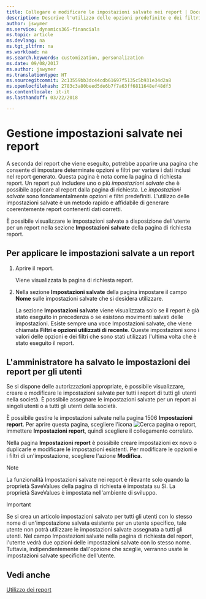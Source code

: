 ```yaml
---
title: Collegare e modificare le impostazioni salvate nei report | Documenti Microsoft
description: Descrive l'utilizzo delle opzioni predefinite e dei filtri per personalizzare un report e generare dati corretti.
author: jswymer
ms.service: dynamics365-financials
ms.topic: article
ms.devlang: na
ms.tgt_pltfrm: na
ms.workload: na
ms.search.keywords: customization, personalization
ms.date: 09/08/2017
ms.author: jswymer
ms.translationtype: HT
ms.sourcegitcommit: 2c13559bb3dc44cdb61697f5135c5b931e34d2a8
ms.openlocfilehash: 2783c3a80beed5de6b7f7a63ff6811648ef48df3
ms.contentlocale: it-it
ms.lasthandoff: 03/22/2018

---
```

# <a name="managing-saved-settings-on-reports"></a>Gestione impostazioni salvate nei report
A seconda del report che viene eseguito, potrebbe apparire una pagina che consente di impostare determinate opzioni e filtri per variare i dati inclusi nel report generato. Questa pagina è nota come la pagina di richiesta report. Un report può includere uno o più *impostazioni salvate* che è possibile applicare al report dalla pagina di richiesta. Le *impostazioni salvate* sono fondamentalmente opzioni e filtri predefiniti. L'utilizzo delle impostazioni salvate è un metodo rapido e affidabile di generare coerentemente report contenenti dati corretti.

È possibile visualizzare le impostazioni salvate a disposizione dell'utente per un report nella sezione **Impostazioni salvate** della pagina di richiesta report.  

## <a name="to-apply-saved-settings-to-a-report"></a>Per applicare le impostazioni salvate a un report
1. Aprire il report.

   Viene visualizzata la pagina di richiesta report.    
2. Nella sezione **Impostazioni salvate** della pagina impostare il campo **Nome** sulle impostazioni salvate che si desidera utilizzare.

   La sezione **Impostazioni salvate** viene visualizzata solo se il report è già stato eseguito in precedenza o se esistono movimenti salvati delle impostazioni. Esiste sempre una voce Impostazioni salvate, che viene chiamata **Filtri e opzioni utilizzati di recente**. Queste impostazioni sono i valori delle opzioni e dei filtri che sono stati utilizzati l'ultima volta che è stato eseguito il report.

## <a name="administer-saved-report-settings-for-users"></a>L'amministratore ha salvato le impostazioni dei report per gli utenti
Se si dispone delle autorizzazioni appropriate, è possibile visualizzare, creare e modificare le impostazioni salvate per tutti i report di tutti gli utenti nella società. È possibile assegnare le impostazioni salvate per un report ai singoli utenti o a tutti gli utenti della società.

È possibile gestire le impostazioni salvate nella pagina 1506 **Impostazioni report**. Per aprire questa pagina, scegliere l'icona ![Cerca pagina o report](media/ui-search/search_small.png "icona Cerca pagina o report"), immettere **Impostazioni report**, quindi scegliere il collegamento correlato.

Nella pagina **Impostazioni report** è possibile creare impostazioni ex novo o duplicarle e modificare le impostazioni esistenti. Per modificare le opzioni e i filtri di un'impostazione, scegliere l'azione **Modifica**.

> [!NOTE]
> La funzionalità Impostazioni salvate nei report è rilevante solo quando la proprietà SaveValues della pagina di richiesta è impostata su Sì. La proprietà SaveValues è impostata nell'ambiente di sviluppo.  

> [!Important]
> Se si crea un articolo impostazioni salvato per tutti gli utenti con lo stesso nome di un'impostazione salvata esistente per un utente specifico, tale utente non potrà utilizzare le impostazioni salvate assegnata a tutti gli utenti.  Nel campo Impostazioni salvate nella pagina di richiesta del report, l'utente vedrà due opzioni delle impostazioni salvate con lo stesso nome. Tuttavia, indipendentemente dall'opzione che sceglie, verranno usate le impostazioni salvate specifiche dell'utente.

## <a name="see-also"></a>Vedi anche
[Utilizzo dei report](ui-work-report.md)  

